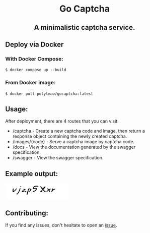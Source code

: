   <h1 align="center">Go Captcha</h1>

  <h2 align="center">
    A minimalistic captcha service.
  </h2>

## Deploy via Docker
### With Docker Compose:
```
$ docker compose up --build
```
### From Docker image:
```
$ docker pull polylmao/gocaptcha:latest
```

## Usage:
After deployment, there are 4 routes that you can visit.
  - /captcha - Create a new captcha code and image, then return a response object containing the newly created captcha.
  - /images/{code} - Serve a captcha image by captcha code.
  - /docs - View the documentation generated by the swagger specification.
  - /swagger - View the swagger specification.

## Example output:
<img src="images/example.png"/>

## Contributing:
If you find any issues, don't hesitate to open an <a href="https://github.com/PolyLmao/go-captcha/issues/new">issue</a>.
